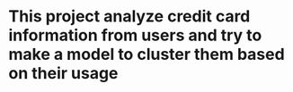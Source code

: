 # This project analyze credit card information from users and try to make a model to cluster them based on their usage
